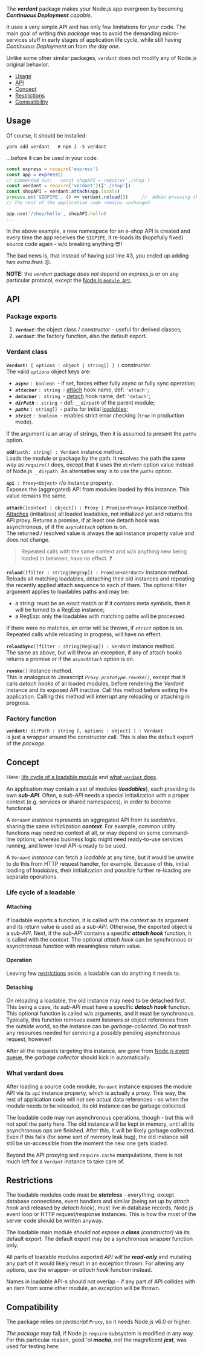 The _**verdant**_ package makes your Node.js app evergreen by
becoming _**Continuous Deployment** capable_.

It uses a very simple API and has only few limitations for your code.
The main goal of writing _this package_ was to avoid the demanding micro-services stuff
in early stages of application life cycle, while still having _Continuous Deployment_ on
from _the day one_.

Unlike some other similar packages, _`verdant`_ does not modify any of Node.js
original behavior.

* [Usage](#usage)
* [API](#api)
* [Concept](#concept)
* [Restrictions](#restrictions)
* [Compatibility](#compatibility)

## Usage
Of course, it should be installed:

```
yarn add verdant   # npm i -S verdant
```
...before it can be used in your code:

```javascript
const express = require('express')
const app = express()
// Commented out:   const shopAPI = require('./shop')
const verdant = require('verdant')(['./shop']) 
const shopAPI = verdant.attach(app.locals)
process.on('SIGPIPE', () => verdant.reload())     //  Admin pressing the "red button".
// The rest of the application code remains unchanged.

app.use('/shop/hello', shopAPI.hello)
...
```

In the above example, a new namespace for an e-shop API is created and every time
the app receives the `SIGPIPE`, it re-loads its (hopefully fixed) source code again - w/o breaking anything 😎! 

The bad news is, that instead of having just line #3, you ended up adding _two extra lines_ 😖.

**NOTE:** the _`verdant`_ package _does not_ depend on _express.js_ or on any particular
protocol, except the 
[Node.js `module API`](https://nodejs.org/dist/latest-v14.x/docs/api/modules.html#modules_the_module_scope).

## API
### Package exports
   1. _**`Verdant`**_: the object class / constructor - useful for derived classes;
   1. **_`verdant`_**: the factory function, also the default export.
   
### Verdant class

**`Verdant`**`( [ options : object | string[] ] )` constructor.<br />
The valid _`options`_ object keys are:
   - **_`async`_** `: boolean `- if set, forces either fully async or fully sync operation;
   - **_`attacher`_** `: string `- [attach](#attaching) hook name, def: `'attach'`;
   - **_`detacher`_** `: string `- [detach](#detaching) hook name, def: `'detach'`;
   - **_`dirPath`_** `: string `- def: _`__dirpath`_ of the parent module;
   - **_`paths`_** `: string[] `- paths for initial [loadables](#concept);
   - **_`strict`_** `: boolean `- enables strict error checking (`true` in production mode).

If the argument is an array of strings, then it is assumed to present the _`paths`_ option.

**`add`**`(path: string) : Verdant` instance method.<br />
Loads the module or package by the path. It resolves the path the same way as _`require()`_
does, except that it uses the _`dirPath`_ option value instead of Node.js `__dirpath`.
An alternative way is to use the _`paths`_ option.

**`api`**` : Proxy<Object>` r/o instance property.<br />
Exposes the (aggregated) API from modules loaded by this instance. This value
remains the same.

**`attach`**`([context : object]) : Proxy | Promise<Proxy>` instance method.<br />
[Attaches](#attaching) (initializes) all loaded loadables, not initialized yet and
returns the API proxy. Returns a promise, if at least one detach hook was asynchronous,
of if the _`asyncAttach`_ option is on.<br />
The returned / resolved value is always the api instance property value and does not change.

> Repeated calls with the same context and w/o anything new being loaded in between,
have no effect. ❓

**`reload`**`([filter : string|RegExp]) : Promise<Verdant>`
instance method.<br />
Reloads all matching loadables, detaching their old instances and repeating the recently
applied attach sequence to each of them.
The optional filter argument applies to loadables paths and may be:
   - a string: must be an exact match or if it contains meta symbols,
   then it will be turned to a RegExp instance;
   - a RegExp: only the loadables with matching paths will be processed.
   
If there were no matches, an error will be thrown, if _`strict`_ option is on.
Repeated calls while reloading in progress, will have no effect.

**`reloadSync`**`([filter : string|RegExp]) : Verdant` instance method.<br />
The same as above, but will throw an exception, if any of attach hooks returns a promise
or if the _`asyncAttach`_ option is on.

**`revoke`**`()` instance method.<br />
This is analogous to Javascript _`Proxy.prototype.revoke()`_, except that it calls
_detach hooks_ of all loaded modules, before rendering the _Verdant_ instance
and its exposed API inactive. Call this method before exiting the application.
Calling this method will interrupt any reloading or attaching in progress.

### Factory function
**`verdant`**`( dirPath : string [, options : object] ) : Verdant`<br />
is just a wrapper around the constructor call. This is also the default export
of the _package_.

## Concept
Here: [life cycle of a loadable module](#life-cycle-of-a-loadable) and 
[what `verdant` does](#what-verdant-does).

An application may contain a set of modules (_**loadables**_), each providing its
own _**sub-API**_.
Often, a _sub-API_ needs a special initialization with a proper context
(e.g. services or shared namespaces), in order to become functional.

A _`Verdant` instance_ represents an aggregated API from its _loadables_,
sharing the same _initialization **context**_. For example, common utility functions
may need no context at all, or may depend on some command-line options;
whereas business logic might need ready-to-use services running, and lower-level
API-s ready to be used.

A _`Verdant` instance_ can fetch a _loadable_ at any time, but it would be unwise
to do this from HTTP request handler, for example. Because of this, initial loading
of _loadables_, their initialization and possible further re-loading are separate operations.

### Life cycle of a loadable
#### Attaching
If loadable exports a function, it is called with the _context_ as
its argument and its return value is used as a _sub-API_. Otherwise, the exported
object is a _sub-API_. Next, if the _sub-API_ contains a specific **_attach hook_**
function, it is called with the _context_. The optional _attach hook_
can be synchronous or asynchronous function with meaningless return value.

#### Operation
Leaving few [restrictions](#restrictions) aside, a loadable can do anything it needs to. 

#### Detaching
On reloading a loadable, the old instance may need to be detached first.
This being a case, its _sub-API_ must have a specific **_detach hook_** function.
This optional function is called w/o arguments, and it must be synchronous.
Typically, this function removes event listeners or object references from
the outside world, so the instance can be _garbage-collected_. Do not
trash any resources needed for servicing a possibly pending asynchronous request, however!

After all the requests targeting this instance, are gone
from [Node.js event queue](https://nodejs.dev/learn/the-nodejs-event-loop), 
the _garbage collector_ should kick in automatically.

### What verdant does
After loading a source code module, _`Verdant`_ instance exposes the module API
via its _`api`_ instance property, which is actually a proxy. This way, the rest of
application code will not see actual data references - so when the module
needs to be reloaded, its old instance can be garbage collected.

The loadable code may run asynchronous operations, though - but this will not
spoil the party here. The old instance will be kept in memory, until all its
asynchronous ops are finished. After this, it will be likely garbage collected.
Even if this fails (for some sort of memory leak bug), the old instance will
still be un-accessible from the moment the new one gets loaded.

Beyond the API proxying and `require.cache` manipulations, there is not much
left for a _`Verdant`_ instance to take care of.

## Restrictions
The loadable modules code must be _**stateless**_ - everything, except database connections,
event handlers and similar (being set up by _attach hook_ and released by _detach hook_),
must live in database records, Node.js event loop or HTTP request/response instances.
This is how the most of the server code should be written anyway.

The loadable main module _should not expose a **class** (constructor)_ via its default export.
The default export may be a synchronous wrapper function only.

All parts of loadable modules exported _API will be **read-only**_ and mutating
any part of it would likely result in an exception thrown. For altering any options,
use the wrapper- or _attach hook_ function instead.

Names in loadable API-s should not overlap - if any part of API collides with an item from
some other module, an exception will be thrown.

## Compatibility
The package relies on _javascript `Proxy`_, so it needs Node.js v6.0 or higher.

_The package_ may fail, if Node.js _`require`_ subsystem is modified in any way.
For this particular reason, good 'ol _**mocha**_, not the magnificent _**jest**_, 
was used for testing here.
